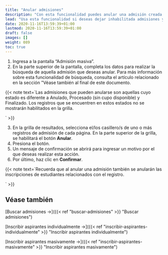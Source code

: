 ```yaml
---
title: "Anular admisiones"
description: "Con esta funcionalidad puedes anular una admisión creada en el sistema y los estudiantes que se inscribieron en esa admisión."
lead: "Usa esta funcionalidad si deseas dejar inhabilitada admisiones y las inscripciones vinculadas con ellas."
date: 2020-11-16T13:59:39+01:00
lastmod: 2020-11-16T13:59:39+01:00
draft: false
images: []
weight: 089
toc: true
---
```


1. Ingresa a la pantalla “Admisión masiva”.
2. En la parte superior de la pantalla, completa los datos para realizar la búsqueda de aquella admisión que deseas anular. Para más información sobre esta funcionalidad de búsqueda, consulta el artículo relacionado en la sección "Véase también al final de este documento.

{{< note text=`Las admisiones que pueden anularse son aquellas cuyo estado es diferente a Anulado, Procesado (sin cupo disponible) y Finalizado. Los registros que se encuentren en estos estados no se mostrarán habilitados en la grilla.

` >}}
</br>

3. En la grilla de resultados, selecciona el/los casillero/s de uno o más registros de admisión de cada página. En la parte superior de la grilla, se habilitará el botón **Anular**.
4. Presiona el botón. 
5. Un mensaje de confirmación se abrirá para ingresar un motivo por el que deseas realizar esta acción. 
6. Por último, haz clic en **Confirmar**.

{{< note text=`Recuerda que al anular una admisión también se anularán las inscripciones de estudiantes relacionados con el registro.

` >}}
</br>

## Véase también

[Buscar admisiones →]({{< ref "buscar-admisiones" >}} "Buscar admisiones")
<br>

[Inscribir aspirantes individualmente →]({{< ref "inscribir-aspirantes-individualmente" >}} "Inscribir aspirantes individualmente")
<br>

[Inscribir aspirantes masivamente →]({{< ref "inscribir-aspirantes-masivamente" >}} "Inscribir aspirantes masivamente")
